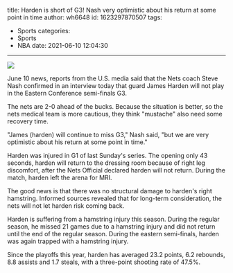 title: Harden is short of G3! Nash  very optimistic about his return at some point in time
author: wh6648
id: 1623297870507
tags: 
- Sports
categories: 
- Sports
- NBA
date: 2021-06-10 12:04:30
---
![](https://p1.itc.cn/q_70/images01/20210610/7b5dd839a2114912b38ed2ee24466637.jpeg)


June 10 news, reports from the U.S. media said that the Nets coach Steve Nash confirmed in an interview today that guard James Harden will not play in the Eastern Conference semi-finals G3.

The nets are 2-0 ahead of the bucks. Because the situation is better, so the nets medical team is more cautious, they think "mustache" also need some recovery time.

"James (harden) will continue to miss G3," Nash said, "but we are very optimistic about his return at some point in time."

Harden was injured in G1 of last Sunday's series. The opening only 43 seconds, harden will return to the dressing room because of right leg discomfort, after the Nets Official declared harden will not return. During the match, harden left the arena for MRI.

The good news is that there was no structural damage to harden's right hamstring. Informed sources revealed that for long-term consideration, the nets will not let harden risk coming back.

Harden is suffering from a hamstring injury this season. During the regular season, he missed 21 games due to a hamstring injury and did not return until the end of the regular season. During the eastern semi-finals, harden was again trapped with a hamstring injury.

Since the playoffs this year, harden has averaged 23.2 points, 6.2 rebounds, 8.8 assists and 1.7 steals, with a three-point shooting rate of 47.5%.


